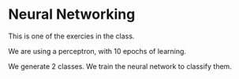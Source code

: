 # Neural Networking 
This is one of the exercies in the class. 

We are using a perceptron, with 10 epochs of learning. 

We generate 2 classes. We train the neural network to classify them. 

